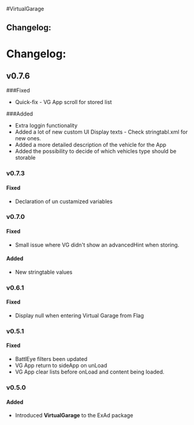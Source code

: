 #VirtualGarage  
## Changelog:    

# Changelog:  
## v0.7.6  
###Fixed
* Quick-fix - VG App scroll for stored list

###Added
* Extra loggin functionality 
* Added a lot of new custom UI Display texts - Check stringtabl.xml for new ones. 
* Added a more detailed description of the vehicle for the App    
* Added the possibility to decide of which vehicles type should be storable

### v0.7.3  
#### Fixed  
* Declaration of un custamized variables  
 
### v0.7.0  
#### Fixed 
* Small issue where VG didn't show an advancedHint when storing.
#### Added 
* New stringtable values
 
### v0.6.1  
#### Fixed 
* Display null when entering Virtual Garage from Flag

### v0.5.1   
#### Fixed  
* BattlEye filters been updated  
* VG App return to sideApp on unLoad  
* VG App clear lists before onLoad and content being loaded. 

### v0.5.0  
#### Added  
* Introduced **VirtualGarage** to the ExAd package 
